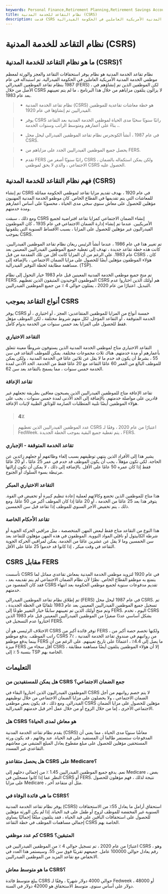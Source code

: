 ```yaml
---
keywords: Personal Finance,Retirement Planning,Retirement Savings Accounts
title: نظام التقاعد للخدمة المدنية (CSRS)
description: قدمت CSRS استحقاقات التقاعد والعجز والورثة لمعظم موظفي الخدمة المدنية الأمريكية العاملين في الحكومة الفيدرالية.
---
```


# نظام التقاعد للخدمة المدنية (CSRS)
## ما هو نظام التقاعد للخدمة المدنية (CSRS)؟

نظام تقاعد الخدمة المدنية هو نظام يوفر استحقاقات التقاعد والعجز والورثة لمعظم موظفي الخدمة المدنية الأمريكية العاملين في الحكومة الفيدرالية. تم استبداله في عام 1987 بنظام تقاعد الموظفين الفيدرالي (FERS) ، لكن الموظفين الذين تم إنشاؤهم في الأصل من خلال CSRS لا يزالون يتلقون مزاياهم من خلال هذا البرنامج ، ما لم يتم تعيينهم بعد عام 1983.

> - نظام تقاعد الخدمة المدنية (CSRS) هو خطة معاشات تقاعدية للموظفين الفيدراليين تم إنشاؤها في عام 1920.

> - يوفر CSRS راتبًا سنويًا سخيًا مدى الحياة لموظفي الخدمة المدنية بعد التقاعد ، بناءً على أعمارهم ومتوسط الراتب وسنوات الخدمة.

> - في عام 1987 ، أنشأ الكونجرس نظام تقاعد الموظفين الفيدرالي ليحل محل CSRS.

> - يحصل جميع الموظفين الفيدراليين الجدد على مزاياهم من FERS.

> - تقدم FERS راتبًا سنويًا أصغر من CSRS ، ولكن يمكن استكماله بالضمان الاجتماعي ، والذي لا يحق لموظفي CSRS الحصول عليه.

>

>

## فهم نظام التقاعد للخدمة المدنية (CSRS)

تم إنشاء CSRS في عام 1920 ، بهدف تقديم مزايا تقاعد لموظفي الحكومة مماثلة للمعاشات التي يتم تقديمها في القطاع الخاص. كان موظفو الخدمة المدنية المهنيون مؤهلين للحصول على معاش سنوي سخي مدى الحياة ، محسوبًا على أساس أعمارهم ومدة خدمتهم.

ومع ذلك ، سبقت CSRS إنشاء الضمان الاجتماعي كمزايا تقاعد افتراضية لجميع الأمريكيين. عندما تم إنشاء إدارة الضمان الاجتماعي في عام 1935 ، كان الموظفون الفيدراليون غير مؤهلين للحصول على المزايا ، بسبب الأقساط السنوية التي يتلقونها بموجب CSRS.

تم تغيير هذا في عام 1986 ، عندما أنشأ الرئيس ريغان نظام تقاعد الموظفين الفيدراليين. كانت هذه خطة تقاعد جديدة ، تهدف إلى تغطية جميع الموظفين الفيدراليين المعينين بعد عام 1983. على الرغم من أن المزايا كانت أقل من تلك المقدمة من قبل CSRS ، كان هؤلاء الموظفون مؤهلين أيضًا للحصول على مزايا الضمان الاجتماعي ، بالإضافة إلى مساهمة مطابقة لخطة التوفير الفيدرالية. (TSP).

تم منح جميع موظفي الخدمة المدنية المعينين قبل عام 1983 خيار التحول إلى نظام FERS. الموظفون الوحيدون المتبقون الذين تغطيهم CSRS هم أولئك الذين اختاروا عدم التبديل. اعتبارًا من عام 2020 ، يمثلون حوالي 4 ٪ من جميع الموظفين الفيدراليين.

## أنواع التقاعد بموجب CSRS

يوفر CSRS خمسة أنواع من المزايا للموظفين المتقاعدين: العجز ، أو اختياري ، أو الخدمة المتوقفة ، أو التقاعد المؤجل. لكل منهم شروط مختلفة ، لكن الموظف مؤهل فقط للحصول على المزايا بعد خمس سنوات من الخدمة بدوام كامل.

### التقاعد الاختياري

التقاعد الاختياري متاح لموظفي الخدمة المدنية الذين يستوفون شروطًا معينة تتعلق بأعمارهم أو مدة خدمتهم. هناك ثلاث مجموعات مختلفة. يمكن للموظف التقاعد في سن 55 ، بشرط أن يكون قد خدم ما لا يقل عن ثلاثين عامًا في الخدمة المدنية ، ولكن يمكن للموظف البالغ من العمر 60 عامًا التقاعد مع 20 عامًا فقط من الخدمة. الحد الأدنى لمدة الخدمة خمس سنوات ، مما يسمح بالتقاعد بعد سن 62.

### تقاعد الإعاقة

تقاعد الإعاقة متاح للموظفين الفيدراليين الذين يصبحون معاقين بطريقة تجعلهم غير قادرين على مواصلة خدمتهم. بالإضافة إلى الحد الأدنى لمدة خمس سنوات ، يجب على هؤلاء الموظفين أيضًا تلبية المتطلبات الصارمة للوثائق الطبية لإثبات الإعاقة.

> ### 4٪

> عدد الموظفين الفيدراليين الذين تغطيهم CSRS اعتبارًا من عام 2020 ، وفقًا لـ FedWeek. يتم تغطية جميع البقية بموجب الخطة الجديدة ، FERS.

>

### تقاعد الخدمة المتوقفة - الإجباري

يشير هذا إلى الأفراد الذين ينتهي توظيفهم بسبب إلغاء وظائفهم أو جعلهم زائدين عن الحاجة. لكي تكون مؤهلاً ، يجب أن يكون الموظف قد خدم في عمر 25 عامًا ، أو 20 عامًا فقط إذا كان عمره 50 عامًا على الأقل. بالإضافة إلى ذلك ، لا يمكن أن تكون إزالتها مرتبطة بسوء السلوك أو الجنوح.

### التقاعد الاختياري المبكر

هذا متاح للموظفين الذين تخضع وكالاتهم لعملية إعادة تنظيم كبيرة أو تخفيض في القوة. يتوفر هذا بعد 25 عامًا من الخدمة ، أو 20 عامًا إذا كان الموظف أكبر من 50 عامًا. ومع ذلك ، يتم تخفيض الأجر السنوي للموظف إذا تقاعد قبل سن الخمسين.

### تقاعد الأحكام الخاصة

هذا النوع من التقاعد متاح فقط لبعض المهن المتخصصة ، مثل مراقبي الحركة الجوية أو شرطة الكابيتول أو ناقلي المواد النووية. الموظفون في هذه المهن مؤهلون للتقاعد بعد سن الخمسين وما لا يقل عن عشرين عامًا من الخدمة. يمكن لمراقبي الحركة الجوية التقاعد في وقت مبكر ، إذا كانوا قد خدموا 25 عامًا على الأقل.

## CSRS مقابل FERS

تأسست CSRS في عام 1920 لتزويد موظفي الخدمة المدنية بمعاش تقاعدي مماثل لما يتمتع به موظفو القطاع الخاص. نظرًا لأن نظام الضمان الاجتماعي لم يتم تقديمه بعد ، فقد كان المقصود من CSRS تقديم مدفوعات سنوية لجميع موظفي الحكومة بعد انتهاء خدمتهم.

تم إطلاق نظام تقاعد الموظفين الفيدرالي (FERS) في عام 1987 ليحل محل CSRS. تم تسجيل جميع الموظفين الفيدراليين المعينين بعد عام 1983 تلقائيًا في الخطة الجديدة ، وتم منح أولئك الذين تم تعيينهم سابقًا خيار التغيير طوعًا إلى FERS. اليوم ، تخدم CSRS بشكل أساسي عددًا صغيرًا من الموظفين الفيدراليين المعينين قبل عام 1983 الذين اختاروا عدم التسجيل في FERS.

الاختلاف الرئيسي هو أن CSRS توفر فائدة أكبر من FERS ، ولكنها تخصم حصة أكبر من راتب الموظف. يدفع موظفو CSRS 7٪ من رواتبهم في صندوق تقاعد الخدمة المدنية ، بينما يدفع موظفو FERS ما يصل إلى 4.4٪ ، اعتمادًا على تاريخ تعيينهم. على الرغم من أن ميزة FERS أقل سخاء من CSRS ، إلا أن هؤلاء الموظفين يتلقون أيضًا مساهمة مطابقة بنسبة 5 ٪ إلى TSP الخاصة بهم.

## التعليمات

### هل يمكن للمستفيدين من CSRS جمع الضمان الاجتماعي؟

الموظفون الفيدراليون الذين اختاروا البقاء في CSRS لا يتم خصم رواتبهم من أجل الضمان الاجتماعي ، ولا يحصلون على مزايا الضمان الاجتماعي من خلال توظيفهم الفيدرالي. ومع ذلك ، قد يكون بعض موظفي CSRS مؤهلين للحصول على مزايا الضمان الاجتماعي الأخرى ، إما من خلال الزوج أو من خلال عمل آخر قبل خدمتهم الفيدرالية.

### هل CSRS هو معاش لمدى الحياة؟

يقدم نظام تقاعد الخدمة المدنية (CSRS) معاشًا سنويًا مدى الحياة ، مما يعني أن المدفوعات ستستمر طالما أن المستفيد على قيد الحياة. عند وفاتهم ، قد يكون ورثة المستحقين مؤهلين للحصول على مبلغ مقطوع يعادل المبلغ المتبقي من معاشهم التقاعدي غير المسدد.

### هل يحصل متقاعدو CSRS على Medicare؟

نعم. يدفع جميع الموظفين الفيدراليين 1.45 ٪ من إجمالي دخلهم إلى Medicare ، بغض النظر عما إذا كانوا مسجلين في CSRS أو FERS. نتيجة لذلك ، فهم مؤهلون للحصول على مزايا Medicare ، مثل أي متقاعد آخر.

### ما هي فائدة الوفاة في CSRS؟

يوفر نظام تقاعد الخدمة المدنية (CSRS) استحقاق أرامل ما يعادل 55٪ من الاستحقاقات السنوية غير المخفضة للموظف لزوج أو طفل على قيد الحياة. إذا لم يكن الورثة مؤهلين للحصول على استحقاقات الباقين على قيد الحياة ، فقد يتلقون مبلغًا إجماليًا يساوي إجمالي مساهمات الموظف في خطة التقاعد CSRS الخاصة بهم.

### كم عدد موظفي CSRS المتبقين؟

اعتبارًا من عام 2020 ، تم تسجيل حوالي 4 ٪ من الموظفين الفيدراليين في CSRS ، وهو رقم يعادل حوالي 100000 عامل. جميعهم تقريبًا فوق سن 55. وسيستمر هذا العدد في الانخفاض مع تقاعد المزيد من الموظفين الفيدراليين.

### ما هو متوسط معاش CSRS؟

يبلغ متوسط فائدة CSRS حوالي 4000 دولار شهريًا ، وفقًا لـ Fedweek ، أو 48000 دولار على أساس سنوي. متوسط الاستحقاق هو 42000 دولار في السنة.

